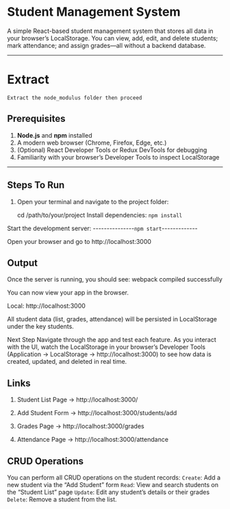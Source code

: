 # Student Management System

A simple React-based student management system that stores all data in your browser’s LocalStorage. You can view, add, edit, and delete students; mark attendance; and assign grades—all without a backend database.

---

# Extract

`Extract the node_modulus folder then proceed`


## Prerequisites

1. **Node.js** and **npm** installed  
2. A modern web browser (Chrome, Firefox, Edge, etc.)  
3. (Optional) React Developer Tools or Redux DevTools for debugging  
4. Familiarity with your browser’s Developer Tools to inspect LocalStorage

---

## Steps To Run

1. Open your terminal and navigate to the project folder:  
   
   cd /path/to/your/project
Install dependencies:
`npm install`

Start the development server:
---------------`npm start`-------------

Open your browser and go to http://localhost:3000

## Output
Once the server is running, you should see:
webpack compiled successfully


You can now view your app in the browser.

  Local:            http://localhost:3000

All student data (list, grades, attendance) will be persisted in LocalStorage under the key students.

Next Step
Navigate through the app and test each feature. As you interact with the UI, watch the LocalStorage in your browser’s Developer Tools (Application → LocalStorage → http://localhost:3000) to see how data is created, updated, and deleted in real time.

## Links
1) Student List Page → http://localhost:3000/

2) Add Student Form → http://localhost:3000/students/add

3) Grades Page → http://localhost:3000/grades

4) Attendance Page → http://localhost:3000/attendance

## CRUD Operations
You can perform all CRUD operations on the student records:
`Create`: Add a new student via the “Add Student” form
`Read`: View and search students on the “Student List” page
`Update`: Edit any student’s details or their grades
`Delete`: Remove a student from the list.
